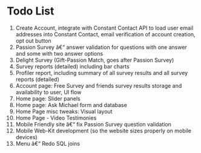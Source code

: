 # Todo List

1. Create Account, integrate with Constant Contact API to load user email addresses into Constant Contact, email verification of account creation, opt out button
2. Passion Survey â€“ answer validation for questions with one answer and some with two answer options
3. Delight Survey (Gift-Passion Match, goes after Passion Survey)
4. Survey reports (detailed) including bar charts
5. Profiler report, including summary of all survey results and all survey reports (detailed)
6. Account page: Free Survey and friends survey results storage and availability to user, UI flow
7. Home page: Slider panels
8. Home page: Ask Michael form and database
9. Home Page misc tweaks: Visual layout
10. Home Page - Video Testimonies
11. Mobile Friendly site â€“ fix Passion Survey question validation
12. Mobile Web-Kit development (so the website sizes properly on mobile devices)
13. Menu â€“ Redo SQL joins